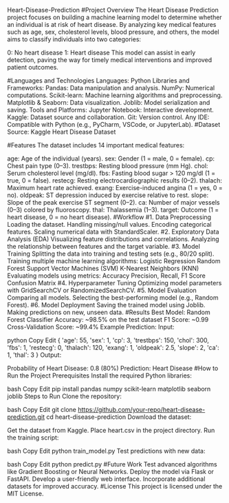 Heart-Disease-Prediction
#Project Overview
The Heart Disease Prediction project focuses on building a machine learning model to determine whether an individual is at risk of heart disease. By analyzing key medical features such as age, sex, cholesterol levels, blood pressure, and others, the model aims to classify individuals into two categories:

0: No heart disease
1: Heart disease
This model can assist in early detection, paving the way for timely medical interventions and improved patient outcomes.

#Languages and Technologies
Languages:
Python
Libraries and Frameworks:
Pandas: Data manipulation and analysis.
NumPy: Numerical computations.
Scikit-learn: Machine learning algorithms and preprocessing.
Matplotlib & Seaborn: Data visualization.
Joblib: Model serialization and saving.
Tools and Platforms:
Jupyter Notebook: Interactive development.
Kaggle: Dataset source and collaboration.
Git: Version control.
Any IDE: Compatible with Python (e.g., PyCharm, VSCode, or JupyterLab).
#Dataset
Source: Kaggle Heart Disease Dataset

#Features
The dataset includes 14 important medical features:

age: Age of the individual (years).
sex: Gender (1 = male, 0 = female).
cp: Chest pain type (0–3).
trestbps: Resting blood pressure (mm Hg).
chol: Serum cholesterol level (mg/dl).
fbs: Fasting blood sugar > 120 mg/dl (1 = true, 0 = false).
restecg: Resting electrocardiographic results (0–2).
thalach: Maximum heart rate achieved.
exang: Exercise-induced angina (1 = yes, 0 = no).
oldpeak: ST depression induced by exercise relative to rest.
slope: Slope of the peak exercise ST segment (0–2).
ca: Number of major vessels (0–3) colored by fluoroscopy.
thal: Thalassemia (1–3).
target: Outcome (1 = heart disease, 0 = no heart disease).
#Workflow
#1. Data Preprocessing
Loading the dataset.
Handling missing/null values.
Encoding categorical features.
Scaling numerical data with StandardScaler.
#2. Exploratory Data Analysis (EDA)
Visualizing feature distributions and correlations.
Analyzing the relationship between features and the target variable.
#3. Model Training
Splitting the data into training and testing sets (e.g., 80/20 split).
Training multiple machine learning algorithms:
Logistic Regression
Random Forest
Support Vector Machines (SVM)
K-Nearest Neighbors (KNN)
Evaluating models using metrics:
Accuracy
Precision, Recall, F1 Score
Confusion Matrix
#4. Hyperparameter Tuning
Optimizing model parameters with GridSearchCV or RandomizedSearchCV.
#5. Model Evaluation
Comparing all models.
Selecting the best-performing model (e.g., Random Forest).
#6. Model Deployment
Saving the trained model using Joblib.
Making predictions on new, unseen data.
#Results
Best Model: Random Forest Classifier
Accuracy: ~98.5% on the test dataset
F1 Score: ~0.99
Cross-Validation Score: ~99.4%
Example Prediction:
Input:

python
Copy
Edit
{
    'age': 55,
    'sex': 1,
    'cp': 3,
    'trestbps': 150,
    'chol': 300,
    'fbs': 1,
    'restecg': 0,
    'thalach': 120,
    'exang': 1,
    'oldpeak': 2.5,
    'slope': 2,
    'ca': 1,
    'thal': 3
}
Output:

Probability of Heart Disease: 0.8 (80%)
Prediction: Heart Disease
#How to Run the Project
Prerequisites
Install the required Python libraries:

bash
Copy
Edit
pip install pandas numpy scikit-learn matplotlib seaborn joblib
Steps to Run
Clone the repository:

bash
Copy
Edit
git clone https://github.com/your-repo/heart-disease-prediction.git
cd heart-disease-prediction
Download the dataset:

Get the dataset from Kaggle.
Place heart.csv in the project directory.
Run the training script:

bash
Copy
Edit
python train_model.py
Test predictions with new data:

bash
Copy
Edit
python predict.py
#Future Work
Test advanced algorithms like Gradient Boosting or Neural Networks.
Deploy the model via Flask or FastAPI.
Develop a user-friendly web interface.
Incorporate additional datasets for improved accuracy.
#License
This project is licensed under the MIT License.
